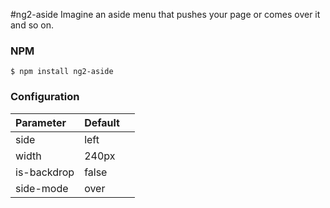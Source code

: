 #ng2-aside
Imagine an aside menu that pushes your page or comes over it and so on.

### NPM

```
$ npm install ng2-aside

```


### Configuration

| Parameter        | Default                        |         |
| :-------------   |:-------------------------------| :-----  |
| side             | left                           |         |
| width            | 240px                          |         |
| is-backdrop      | false                          |         |
| side-mode        | over                           |         |